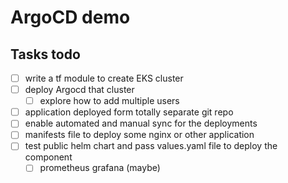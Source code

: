 # ArgoCD demo
## Tasks todo
- [ ] write a tf module to create EKS cluster
- [ ] deploy Argocd that cluster
	- [ ] explore how to add multiple users
- [ ] application deployed form totally separate git repo
- [ ] enable automated and manual sync for the deployments
- [ ] manifests file to deploy some nginx or other application
- [ ] test public helm chart and pass values.yaml file to deploy the component
	- [ ] prometheus grafana (maybe)